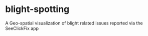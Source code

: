 blight-spotting
===============

A Geo-spatial visualization of blight related issues reported via the SeeClickFix app
